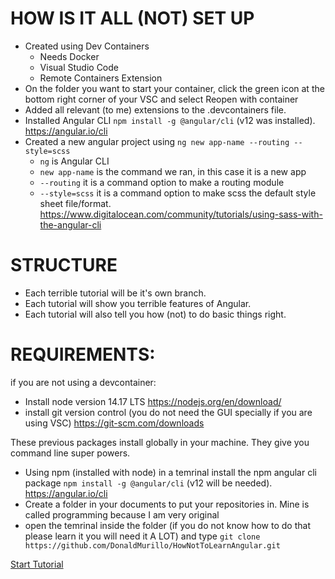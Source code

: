 # HOW IS IT ALL (NOT) SET UP
- Created using Dev Containers 
	- Needs Docker
	- Visual Studio Code
	- Remote Containers Extension
- On the folder you want to start your container, click the green icon at the bottom right corner of your VSC and select Reopen with container
- Added all relevant (to me) extensions to the .devcontainers file.
- Installed Angular CLI `npm install -g @angular/cli` (v12 was installed). https://angular.io/cli
- Created a new angular project using `ng new app-name --routing --style=scss`
	- `ng` is Angular CLI
	- `new app-name` is the command we ran, in this case it is a new app
	- `--routing` it is a command option to make a routing module
	- `--style=scss` it is a command option to make scss the default style sheet file/format. https://www.digitalocean.com/community/tutorials/using-sass-with-the-angular-cli

# STRUCTURE
- Each terrible tutorial will be it's own branch.
- Each tutorial will show you terrible features of Angular.
- Each tutorial will also tell you how (not) to do basic things right.

# REQUIREMENTS:
if you are not using a devcontainer:
- Install node version 14.17 LTS https://nodejs.org/en/download/
- install git version control (you do not need the GUI specially if you are using VSC) https://git-scm.com/downloads 

These previous packages install globally in your machine. They give you command line super powers.
- Using npm (installed with node) in a temrinal install the npm angular cli package `npm install -g @angular/cli` (v12 will be needed). https://angular.io/cli
- Create a folder in your documents to put your repositories in. Mine is called programming because I am very original
- open the temrinal inside the folder (if you do not know how to do that please learn it you will need it A LOT) and  type `git clone https://github.com/DonaldMurillo/HowNotToLearnAngular.git`

[Start Tutorial]( ./tutorial.md)
